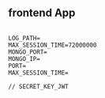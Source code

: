 ## frontend App


```

LOG_PATH=
MAX_SESSION_TIME=72000000
MONGO_PORT=
MONGO_IP=
PORT=
MAX_SESSION_TIME=

// SECRET_KEY_JWT


```


